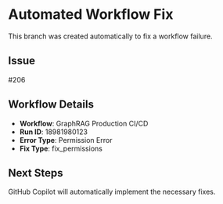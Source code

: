 # Automated Workflow Fix

This branch was created automatically to fix a workflow failure.

## Issue

#206

## Workflow Details

- **Workflow**: GraphRAG Production CI/CD
- **Run ID**: 18981980123
- **Error Type**: Permission Error
- **Fix Type**: fix_permissions

## Next Steps

GitHub Copilot will automatically implement the necessary fixes.
